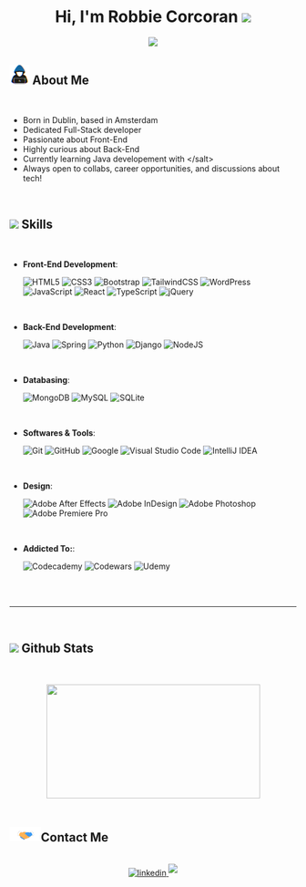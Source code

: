 <h1 align="center"><b>Hi, I'm Robbie Corcoran </b><img src="https://media.giphy.com/media/hvRJCLFzcasrR4ia7z/giphy.gif" width="35"></h1>

<p align="center">
  <a href="https://github.com/DenverCoder1/readme-typing-svg"><img src="https://readme-typing-svg.herokuapp.com?font=Time+New+Roman&color=cyan&size=25&center=true&vCenter=true&width=600&height=100&lines=Full-Stack+Java+Developer;Design+Enthusiast;Learning+Addict;Curious+About+Everything+Tech;Team+Player"></a>
</p>

## <img src = "https://github.com/0xAbdulKhalid/0xAbdulKhalid/raw/main/assets/mdImages/about_me.gif" width = 35px> <b> About Me</b>

<br>

- Born in Dublin, based in Amsterdam
- Dedicated Full-Stack developer
- Passionate about Front-End
- Highly curious about Back-End
- Currently learning Java developement with \<\/salt\>
- Always open to collabs, career opportunities, and discussions about tech!

<br>

## <img src="https://media2.giphy.com/media/QssGEmpkyEOhBCb7e1/giphy.gif?cid=ecf05e47a0n3gi1bfqntqmob8g9aid1oyj2wr3ds3mg700bl&rid=giphy.gif" width ="35px"><b> Skills</b>
<br>

<p align="center">
      
- **Front-End Development**:

   ![HTML5](https://img.shields.io/badge/HTML5%20-%23E34F26.svg?style=for-the-badge&logo=html5&logoColor=white)
   ![CSS3](https://img.shields.io/badge/CSS%20-%231572B6.svg?style=for-the-badge&logo=css3&logoColor=white)
   ![Bootstrap](https://img.shields.io/badge/bootstrap-%238511FA.svg?style=for-the-badge&logo=bootstrap&logoColor=white)
   ![TailwindCSS](https://img.shields.io/badge/tailwindcss-%2338B2AC.svg?style=for-the-badge&logo=tailwind-css&logoColor=white)
   ![WordPress](https://img.shields.io/badge/WordPress-%23117AC9.svg?style=for-the-badge&logo=WordPress&logoColor=white)
   ![JavaScript](https://img.shields.io/badge/JavaScript%20-%23F7DF1E.svg?style=for-the-badge&logo=javascript&logoColor=black)
   ![React](https://img.shields.io/badge/react-%2320232a.svg?style=for-the-badge&logo=react&logoColor=%2361DAFB)
   ![TypeScript](https://img.shields.io/badge/typescript-%23007ACC.svg?style=for-the-badge&logo=typescript&logoColor=white)
   ![jQuery](https://img.shields.io/badge/jquery-%230769AD.svg?style=for-the-badge&logo=jquery&logoColor=white)

<br>

- **Back-End Development**:
  
  ![Java](https://img.shields.io/badge/java-%23ED8B00.svg?style=for-the-badge&logo=openjdk&logoColor=white)
  ![Spring](https://img.shields.io/badge/spring-%236DB33F.svg?style=for-the-badge&logo=spring&logoColor=white)
  ![Python](https://img.shields.io/badge/Python%20-%2314354C.svg?style=for-the-badge&logo=python&logoColor=white)
  ![Django](https://img.shields.io/badge/django-%23092E20.svg?style=for-the-badge&logo=django&logoColor=white)
  ![NodeJS](https://img.shields.io/badge/node.js-6DA55F?style=for-the-badge&logo=node.js&logoColor=white)
  
  <br>

- **Databasing**:
  
  ![MongoDB](https://img.shields.io/badge/MongoDB-%234ea94b.svg?style=for-the-badge&logo=mongodb&logoColor=white)
  ![MySQL](https://img.shields.io/badge/mysql-%2300f.svg?style=for-the-badge&logo=mysql&logoColor=white)
  ![SQLite](https://img.shields.io/badge/sqlite-%2307405e.svg?style=for-the-badge&logo=sqlite&logoColor=white)
    
<br>

- **Softwares & Tools**:

    ![Git](https://img.shields.io/badge/git-%23F05033.svg?style=for-the-badge&logo=git&logoColor=white)
    ![GitHub](https://img.shields.io/badge/github-%23121011.svg?style=for-the-badge&logo=github&logoColor=white)
    ![Google](https://img.shields.io/badge/google-%234285F4.svg?style=for-the-badge&logo=google&logoColor=white)
    ![Visual Studio Code](https://img.shields.io/badge/Visual%20Studio%20Code-0078d7.svg?style=for-the-badge&logo=visual-studio-code&logoColor=white)
    ![IntelliJ IDEA](https://img.shields.io/badge/IntelliJIDEA-000000.svg?style=for-the-badge&logo=intellij-idea&logoColor=white) 

<br>

- **Design**:

  ![Adobe After Effects](https://img.shields.io/badge/After%20Effects-9999FF.svg?style=for-the-badge&logo=Adobe%20After%20Effects&logoColor=white)
  ![Adobe InDesign](https://img.shields.io/badge/InDesign-49021F?style=for-the-badge&logo=adobeindesign&logoColor=white)
  ![Adobe Photoshop](https://img.shields.io/badge/photoshop-%2331A8FF.svg?style=for-the-badge&logo=adobe%20photoshop&logoColor=white)
  ![Adobe Premiere Pro](https://img.shields.io/badge/Premiere%20Pro-9999FF.svg?style=for-the-badge&logo=Adobe%20Premiere%20Pro&logoColor=white) 
  
  <br>

- **Addicted To:**:
  
  ![Codecademy](https://img.shields.io/badge/Codecademy-FFF0E5?style=for-the-badge&logo=codecademy&logoColor=1F243A)
  ![Codewars](https://img.shields.io/badge/Codewars-B1361E?style=for-the-badge&logo=codewars&logoColor=grey)
  ![Udemy](https://img.shields.io/badge/Udemy-A435F0?style=for-the-badge&logo=Udemy&logoColor=white)


</p>

<br>
<br>

-----

<br>


## <img src="https://media.giphy.com/media/iY8CRBdQXODJSCERIr/giphy.gif" width="35px"><b> Github Stats </b>
<br>

<div align="center">
<a href="https://github.com/Robbie-Corcoran/">
  <!--
  <img src="https://github-readme-stats.vercel.app/api?username=Robbie-Corcoran&include_all_commits=true&count_private=true&show_icons=true&line_height=20&title_color=7A7ADB&icon_color=2234AE&text_color=D3D3D3&bg_color=0,000000,130F40" width="450" height="200"/>
  -->
  <br>
  <img src="https://github-readme-stats.vercel.app/api/top-langs?username=Robbie-Corcoran&show_icons=true&locale=en&layout=compact&line_height=20&title_color=7A7ADB&icon_color=2234AE&text_color=D3D3D3&bg_color=0,000000,130F40" width="375" height="200"/>
</a>
</div>

<br>

## <img src="https://github.com/0xAbdulKhalid/0xAbdulKhalid/raw/main/assets/mdImages/handshake.gif" width ="55px"><b>Contact Me</b>
<br>
<div align='center'>

<a href="https://linkedin.com/in/robbie-corcoran" target="_blank">
<img src="https://img.shields.io/badge/linkedin:  Robbie Corcoran-%2300acee.svg?color=405DE6&style=for-the-badge&logo=linkedin&logoColor=white" alt=linkedin style="margin-bottom: 5px;"/>
</a>

<a href="mailto:codewithrobbie@gmail.com" target="_blank">
<img src="https://img.shields.io/badge/gmail:  Robbie Corcoran-%23EA4335.svg?style=for-the-badge&logo=gmail&logoColor=white" t=mail style="margin-bottom: 5px;" />
</a>
</div>

